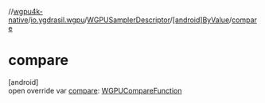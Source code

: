 //[wgpu4k-native](../../../../index.md)/[io.ygdrasil.wgpu](../../index.md)/[WGPUSamplerDescriptor](../index.md)/[[android]ByValue](index.md)/[compare](compare.md)

# compare

[android]\
open override var [compare](compare.md): [WGPUCompareFunction](../../-w-g-p-u-compare-function/index.md)
